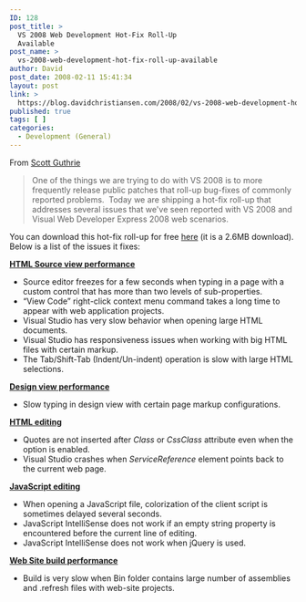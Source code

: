 ```yaml
---
ID: 128
post_title: >
  VS 2008 Web Development Hot-Fix Roll-Up
  Available
post_name: >
  vs-2008-web-development-hot-fix-roll-up-available
author: David
post_date: 2008-02-11 15:41:34
layout: post
link: >
  https://blog.davidchristiansen.com/2008/02/vs-2008-web-development-hot-fix-roll-up-available/
published: true
tags: [ ]
categories:
  - Development (General)
---
```

<p>From <a href="http://weblogs.asp.net/scottgu/archive/2008/02/08/vs-2008-web-development-hot-fix-roll-up-available.aspx" target="_blank">Scott Guthrie</a></p>  <blockquote>   <p>One of the things we are trying to do with VS 2008 is to more frequently release public patches that roll-up bug-fixes of commonly reported problems.  Today we are shipping a hot-fix roll-up that addresses several issues that we've seen reported with VS 2008 and Visual Web Developer Express 2008 web scenarios.</p> </blockquote>  <p>You can download this hot-fix roll-up for free <a href="https://connect.microsoft.com/VisualStudio/Downloads/DownloadDetails.aspx?DownloadID=10826">here</a> (it is a 2.6MB download).  Below is a list of the issues it fixes:</p>  <p><strong><u>HTML Source view performance</u></strong></p>  <p><b></b></p>  <ul>   <li>Source editor freezes for a few seconds when typing in a page with a custom control that has more than two levels of sub-properties. </li>    <li>“View Code” right-click context menu command takes a long time to appear with web application projects. </li>    <li>Visual Studio has very slow behavior when opening large HTML documents. </li>    <li>Visual Studio has responsiveness issues when working with big HTML files with certain markup. </li>    <li>The Tab/Shift-Tab (Indent/Un-indent) operation is slow with large HTML selections. </li> </ul>  <p><b></b></p>  <p><b><u>Design view performance</u></b></p>  <p><b></b></p>  <ul>   <li>Slow typing in design view with certain page markup configurations. </li> </ul>  <p><b><u>HTML editing</u></b></p>  <ul>   <li>Quotes are not inserted after <i>Class</i> or <i>CssClass</i> attribute even when the option is enabled. </li>    <li>Visual Studio crashes when <i>ServiceReference</i> element points back to the current web page. </li> </ul>  <p><b><u>JavaScript editing</u></b></p>  <p><b></b></p>  <ul>   <li>When opening a JavaScript file, colorization of the client script is sometimes delayed several seconds. </li>    <li>JavaScript IntelliSense does not work if an empty string property is encountered before the current line of editing. </li>    <li>JavaScript IntelliSense does not work when jQuery is used. </li> </ul>  <p><b><u>Web Site build performance</u></b></p>  <p><b></b></p>  <ul>   <li>Build is very slow when Bin folder contains large number of assemblies and .refresh files with web-site projects. </li> </ul>